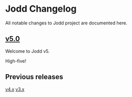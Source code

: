 # Jodd Changelog

All notable changes to Jodd project are documented here.

## [v5.0](https://github.com/oblac/jodd/compare/v4.3.2...v5.0.0)

Welcome to Jodd v5.

High-five!

## Previous releases

[v4.x](CHANGELOG_v4.md)
[v3.x](CHANGELOG_v3.md)
